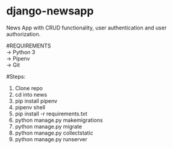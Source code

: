 # django-newsapp

News App with CRUD functionality, user authentication and user authorization. 

#REQUIREMENTS <br>
-> Python 3 <br>
-> Pipenv <br>
-> Git <br>

#Steps: <br>
1. Clone repo
2. cd into news
3. pip install pipenv
4. pipenv shell
5. pip install -r requirements.txt
6. python manage.py makemigrations
7. python manage.py migrate
8. python manage.py collectstatic
9. python manage.py runserver

